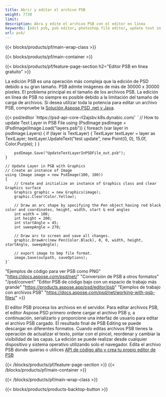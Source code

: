 ```yaml
---
title: Abrir y editar el archivo PSB
weight: 7730
limit: 
description: Abra y edite el archivo PSB con el editor en línea
keywords: [edit psb, psb editor, photoshop file editor, update text in psb, update psb, open psb, update text in psb]
url: psb/
---
```


{{< blocks/products/pf/main-wrap-class >}}

{{< blocks/products/pf/main-container >}}

{{< blocks/products/pf/feature-page-section h2="Editor PSB en línea gratuito" >}}
<p>La edición PSB es una operación más compleja que la edición de PSD debido a su gran tamaño. PSB admite imágenes de más de 30000 x 30000 píxeles. El problema principal es el tamaño de los archivos PSB. La edición en línea de PSB no siempre es posible debido a la limitación del tamaño de carga de archivos. Si desea utilizar toda la potencia para editar un archivo PSB, compruebe la <a href="/psd/{{< lang-code >}}">Solución Aspose.PSD .net y Java</a>. </p>
{{< psd/editor `https://psd-api-core-rl2ajsbv.k8s.dynabic.com/` 
`	// How to update Text Layer in PSB File
	using (PsdImage psdImage = (PsdImage)Image.Load("layers.psb"))
  	{
		foreach (var layer in psdImage.Layers)
		{
			if (layer is TextLayer)
			{
				TextLayer textLayer = layer as TextLayer;
				textLayer.UpdateText("test update", new Point(0, 0), 15.0f, Color.Purple);
			}
		}

		psdImage.Save("UpdateTextLayerInPSDFile_out.psb");
	}
	
	// Update Layer in PSB with Graphics
	// Create an instance of Image
	using (Image image = new PsdImage(100, 100))
	{
		// Create and initialize an instance of Graphics class and clear Graphics surface
		Graphics graphic = new Graphics(image);
		graphic.Clear(Color.Yellow);

		// Draw an arc shape by specifying the Pen object having red black color and coordinates, height, width, start & end angles                 
		int width = 100;
		int height = 200;
		int startAngle = 45;
		int sweepAngle = 270;

		// Draw arc to screen and save all changes.
		graphic.DrawArc(new Pen(Color.Black), 0, 0, width, height, startAngle, sweepAngle);

		// export image to bmp file format.
		image.Save(outpath, saveOptions);
	}` 
"Ejemplos de código para ver PSB como PNG"  "https://docs.aspose.com/psd/net/" 
"Conversión de PSB a otros formatos"  "/psd/convert" 
"Editor PSB de código bajo con un espacio de trabajo más grande" "https://products.aspose.app/psd/editor/psb" 
"Ejemplos de trabajo con archivos PSB" "https://docs.aspose.com/psd/net/working-with-psb-files/" >}}
<p>El editor PSB procesa los archivos en el servidor. Para editar archivos PSB, el editor Aspose.PSD primero ordene cargar el archivo PSB y, a continuación, serializarlo y proporcione una interfaz de usuario para editar el archivo PSB cargado. El resultado final de PSB Editing se puede descargar en diferentes formatos. Cuando editas archivos PSB tienes la operación de actualizar el texto, pintar con el pincel, reordenar y cambiar la visibilidad de las capas. La edición se puede realizar desde cualquier dispositivo y sistema operativo utilizando solo el navegador. Edita el archivo PSB donde quieras o utilices <a href="https://docs.aspose.com/psd/net/working-with-psb-files/">API de código alto y crea tu propio editor de PSB</a></p>

{{< /blocks/products/pf/feature-page-section >}}
{{< /blocks/products/pf/main-container >}}


{{< /blocks/products/pf/main-wrap-class >}}

{{< blocks/products/products-backtop-button >}}
